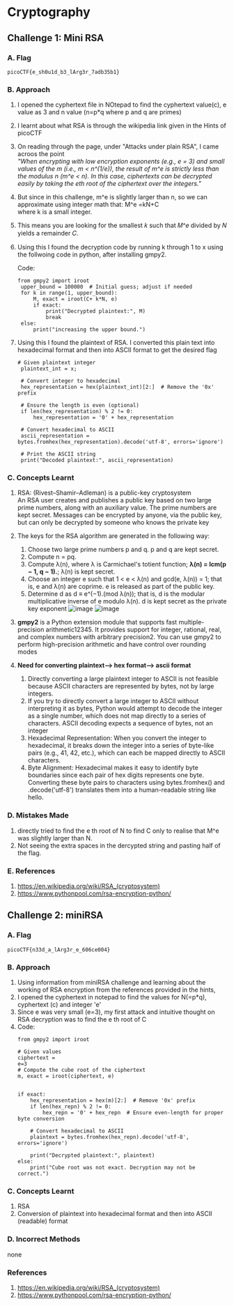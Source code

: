 # Cryptography

## Challenge 1: Mini RSA

### A. Flag
`picoCTF{e_sh0u1d_b3_lArg3r_7adb35b1}`

### B. Approach
1. I opened the cyphertext file in NOtepad to find the cyphertext value(c), e value as 3 and n value (n=p*q where p and q are primes)
2. I learnt about what RSA is through the wikipedia link given in the Hints of picoCTF
3. On reading through the page, under "Attacks under plain RSA", I came acroos the point\
   _"When encrypting with low encryption exponents (e.g., e = 3) and small values of the m (i.e., m < n^(1/e)), the result of m^e is strictly less than the modulus n (m^e < n). In this case, ciphertexts can be decrypted easily by taking the eth root of the ciphertext over the integers."_
4. But since in this challenge, m^e is slightly larger than n, so we can approximate using integer math that: M^e =kN+C where k is a small integer.
5. This means you are looking for the smallest 𝑘 such that 𝑀^𝑒 divided by 𝑁 yields a remainder 𝐶.
6. Using this I found the decryption code by running k through 1 to x using the follwoing code in python, after installing gmpy2.

   Code:
   ```
   from gmpy2 import iroot
    upper_bound = 100000  # Initial guess; adjust if needed
    for k in range(1, upper_bound):
        M, exact = iroot(C+ k*N, e)
        if exact:
            print("Decrypted plaintext:", M)
            break
    else:
        print("increasing the upper bound.")
    ```
7. Using this I found the plaintext of RSA. I converted this plain text into hexadecimal format and then into ASCII format to get the desired flag
   ```
   # Given plaintext integer
    plaintext_int = x;
    
    # Convert integer to hexadecimal
    hex_representation = hex(plaintext_int)[2:]  # Remove the '0x' prefix
    
    # Ensure the length is even (optional)
    if len(hex_representation) % 2 != 0:
        hex_representation = '0' + hex_representation
    
    # Convert hexadecimal to ASCII
    ascii_representation = bytes.fromhex(hex_representation).decode('utf-8', errors='ignore')
    
    # Print the ASCII string
    print("Decoded plaintext:", ascii_representation)
   ```

### C. Concepts Learnt
1. RSA: (Rivest–Shamir–Adleman) is a public-key cryptosystem\
   An RSA user creates and publishes a public key based on two large prime numbers, along with an auxiliary value. The prime numbers are kept secret. Messages can be encrypted by anyone, via the public key, but can only be decrypted by someone who knows the private key
2. The keys for the RSA algorithm are generated in the following way:
   1. Choose two large prime numbers p and q. p and q are kept secret.
   2. Compute n = pq.
   3. Compute λ(n), where λ is Carmichael's totient function; **λ(n) = lcm(p − 1, q − 1).**; λ(n) is kept secret.
   4. Choose an integer e such that 1 < e < λ(n) and gcd(e, λ(n)) = 1; that is, e and λ(n) are coprime. e is released as part of the public key.
   5. Determine d as d ≡ e^(−1).(mod λ(n)); that is, d is the modular multiplicative inverse of e modulo λ(n). d is kept secret as the private key exponent
      ![image](https://github.com/user-attachments/assets/958f19f4-204d-4b7c-b636-6dd4fbef514f)
      ![image](https://github.com/user-attachments/assets/0517b034-8381-44a3-b7e7-12832967d331)

3. **gmpy2** is a Python extension module that supports fast multiple-precision arithmetic12345. It provides support for integer, rational, real, and complex numbers with arbitrary precision2. You can use gmpy2 to perform high-precision arithmetic and have control over rounding modes
4. **Need for converting plaintext--> hex format--> ascii format**
   1. Directly converting a large plaintext integer to ASCII is not feasible because ASCII characters are represented by bytes, not by large integers.
   2. If you try to directly convert a large integer to ASCII without interpreting it as bytes, Python would attempt to decode the integer as a single number, which does not map directly to a series of characters. ASCII decoding expects a sequence of bytes, not an integer
   3. Hexadecimal Representation: When you convert the integer to hexadecimal, it breaks down the integer into a series of byte-like pairs (e.g., 41, 42, etc.), which can each be mapped directly to ASCII characters.
   4. Byte Alignment: Hexadecimal makes it easy to identify byte boundaries since each pair of hex digits represents one byte. Converting these byte pairs to characters using bytes.fromhex() and .decode('utf-8') translates them into a human-readable string like hello.
  
### D. Mistakes Made
1. directly tried to find the e th root of N to find C only to realise that M^e was slightly larger than N.
2. Not seeing the extra spaces in the dercypted string and pasting half of the flag.

### E. References
1. https://en.wikipedia.org/wiki/RSA_(cryptosystem)
2. https://www.pythonpool.com/rsa-encryption-python/


## Challenge 2: miniRSA

### A. Flag
`picoCTF{n33d_a_lArg3r_e_606ce004}`

### B. Approach
1. Using information from miniRSA challenge and learning about the working of RSA encryption from the references provided in the hints,
2. I opened the cyphertext in notepad to find the values for N(=p*q), cyphertext (c) and integer 'e'
3. Since e was very small (e=3), my first attack and intuitive thought on RSA decryption was to find the e th root of C
4. Code:
   ```
   from gmpy2 import iroot

   # Given values
   ciphertext = 
   e=3
   # Compute the cube root of the ciphertext
   m, exact = iroot(ciphertext, e)
   
   
   if exact:
       hex_representation = hex(m)[2:]  # Remove '0x' prefix
       if len(hex_repn) % 2 != 0:
           hex_repn = '0' + hex_repn  # Ensure even-length for proper byte conversion
   
       # Convert hexadecimal to ASCII
       plaintext = bytes.fromhex(hex_repn).decode('utf-8', errors='ignore')
   
       print("Decrypted plaintext:", plaintext)
   else:
       print("Cube root was not exact. Decryption may not be correct.")
   ```
### C. Concepts Learnt 
1. RSA
2. Conversion of plaintext into hexadecimal format and then into ASCII (readable) format

### D. Incorrect Methods
none

### References 
1. https://en.wikipedia.org/wiki/RSA_(cryptosystem)
2. https://www.pythonpool.com/rsa-encryption-python/
   
